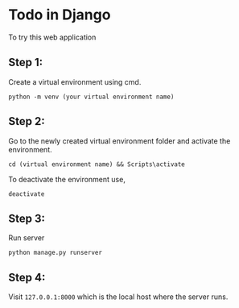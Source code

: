 # Todo in Django

To try this web application

## Step 1:
Create a virtual environment using cmd.
```
python -m venv (your virtual environment name)
```
## Step 2:
Go to the newly created virtual environment folder and activate the environment.
```
cd (virtual environment name) && Scripts\activate
```
To deactivate the environment use,
```
deactivate
```
## Step 3:
Run server
```
python manage.py runserver
```
## Step 4:
Visit `127.0.0.1:8000` which is the local host where the server runs.


